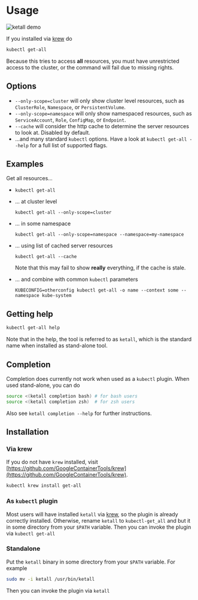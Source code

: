 <!-- DO NOT MOVE THIS FILE, BECAUSE IT NEEDS A PERMANENT ADDRESS -->

# Usage
![ketall demo](demo.gif "ketall demo")

If you installed via [krew](https://github.com/GoogleContainerTools/krew) do
```bash
kubectl get-all
```
Because this tries to access __all__ resources, you must have unrestricted access to the cluster, or the command will fail due to missing rights.

## Options

- `--only-scope=cluster` will only show cluster level resources, such as `ClusterRole`, `Namespace`, or `PersistentVolume`.
- `--only-scope=namespace` will only show namespaced resources, such as `ServiceAccount`, `Role`, `ConfigMap`, or `Endpoint`.
- `--cache` will consider the http cache to determine the server resources to look at. Disabled by default.
- ...and many standard `kubectl` options. Have a look at `kubectl get-all --help` for a full list of supported flags.

## Examples
Get all resources...
- ```
  kubectl get-all
  ```

- ... at cluster level
  ```
  kubectl get-all --only-scope=cluster
  ```

- ... in some namespace
  ```
  kubectl get-all --only-scope=namespace --namespace=my-namespace
  ```

- ... using list of cached server resources
  ```
  kubectl get-all --cache
  ```
  Note that this may fail to show __really__ everything, if the cache is stale.

- ... and combine with common `kubectl` parameters
  ```
  KUBECONFIG=otherconfig kubectl get-all -o name --context some --namespace kube-system
  ```

## Getting help
```bash
kubectl get-all help
```
Note that in the help, the tool is referred to as `ketall`, which is the standard name when installed as stand-alone tool.

## Completion
Completion does currently not work when used as a `kubectl` plugin. When used stand-alone, you can do
```bash
source <(ketall completion bash) # for bash users
source <(ketall completion zsh)  # for zsh users
```
Also see `ketall completion --help` for further instructions.

## Installation

### Via krew
If you do not have `krew` installed, visit [https://github.com/GoogleContainerTools/krew](https://github.com/GoogleContainerTools/krew).
```bash
kubectl krew install get-all
```

### As `kubectl` plugin
Most users will have installed `ketall` via [krew](https://github.com/GoogleContainerTools/krew),
so the plugin is already correctly installed.
Otherwise, rename `ketall` to `kubectl-get_all` and but it in some directory from your `$PATH` variable.
Then you can invoke the plugin via `kubectl get-all`

### Standalone
Put the `ketall` binary in some directory from your `$PATH` variable. For example
```bash
sudo mv -i ketall /usr/bin/ketall
```
Then you can invoke the plugin via `ketall`
